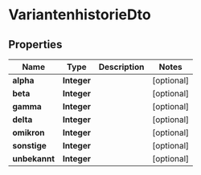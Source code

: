 

# VariantenhistorieDto


## Properties

| Name | Type | Description | Notes |
|------------ | ------------- | ------------- | -------------|
|**alpha** | **Integer** |  |  [optional] |
|**beta** | **Integer** |  |  [optional] |
|**gamma** | **Integer** |  |  [optional] |
|**delta** | **Integer** |  |  [optional] |
|**omikron** | **Integer** |  |  [optional] |
|**sonstige** | **Integer** |  |  [optional] |
|**unbekannt** | **Integer** |  |  [optional] |



